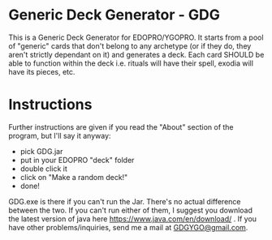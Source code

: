 # Generic Deck Generator - GDG

This is a Generic Deck Generator for EDOPRO/YGOPRO. 
It starts from a pool of "generic" cards that don't belong to any archetype (or if they do, they aren't strictly dependant on it) and generates a deck.
Each card SHOULD be able to function within the deck i.e. rituals will have their spell, exodia will have its pieces, etc.

# Instructions

Further instructions are given if you read the "About" section of the program, but I'll say it anyway:

- pick GDG.jar
- put in your EDOPRO "deck" folder
- double click it
- click on "Make a random deck!"
- done!

GDG.exe is there if you can't run the Jar. There's no actual difference between the two.
If you can't run either of them, I suggest you download the latest version of java here https://www.java.com/en/download/ .
If you have other problems/inquiries, send me a mail at GDGYGO@gmail.com.
